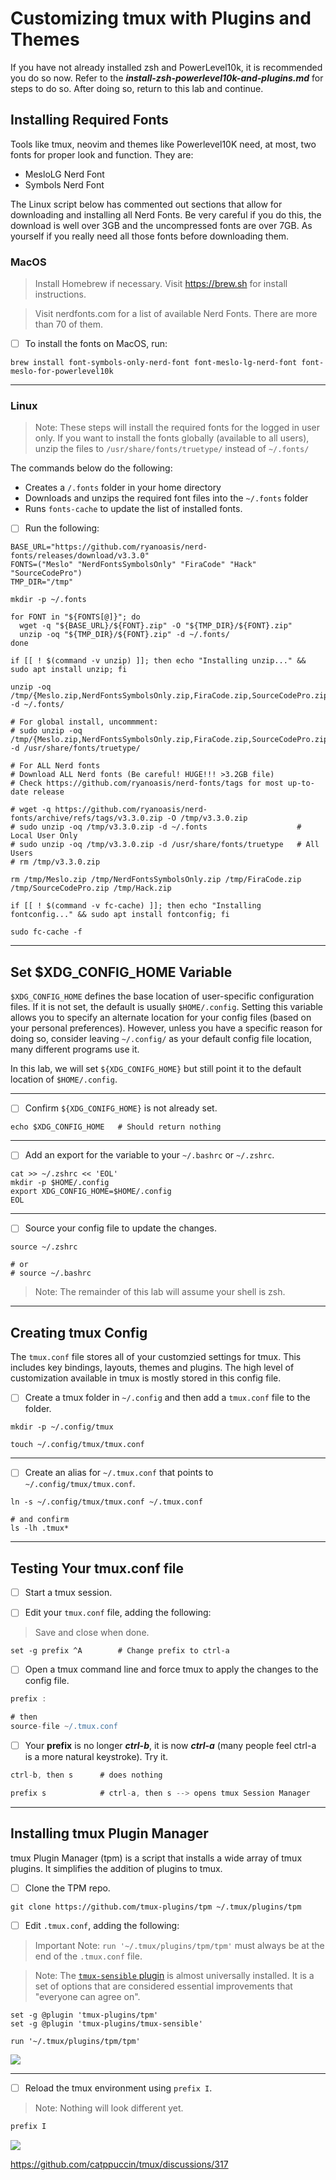# Customizing tmux with Plugins and Themes

If you have not already installed zsh and PowerLevel10k, it is recommended you do so now.  Refer to the ***install-zsh-powerlevel10k-and-plugins.md*** for steps to do so.  After doing so, return to this lab and continue.

## Installing Required Fonts

Tools like tmux, neovim and themes like Powerlevel10K need, at most, two fonts for proper look and function.  They are:

* MesloLG Nerd Font
* Symbols Nerd Font

The Linux script below has commented out sections that allow for downloading and installing all Nerd Fonts.  Be very careful if you do this, the download is well over 3GB and the uncompressed fonts are over 7GB.  As yourself if you really need all those fonts before downloading them.


### MacOS

> Install Homebrew if necessary.  Visit https://brew.sh for install instructions.

> Visit nerdfonts.com for a list of available Nerd Fonts.  There are more than 70 of them.

- [ ] To install the fonts on MacOS, run:

```shell
brew install font-symbols-only-nerd-font font-meslo-lg-nerd-font font-meslo-for-powerlevel10k
```

***

### Linux

> Note: These steps will install the required fonts for the logged in user only.  If you want to install the fonts globally (available to all users), unzip the files to `/usr/share/fonts/truetype/` instead of `~/.fonts/`

The commands below do the following:
* Creates a `/.fonts` folder in your home directory
* Downloads and unzips the required font files into the `~/.fonts` folder
* Runs `fonts-cache` to update the list of installed fonts.

- [ ] Run the following:

```shell
BASE_URL="https://github.com/ryanoasis/nerd-fonts/releases/download/v3.3.0"
FONTS=("Meslo" "NerdFontsSymbolsOnly" "FiraCode" "Hack" "SourceCodePro")
TMP_DIR="/tmp"

mkdir -p ~/.fonts

for FONT in "${FONTS[@]}"; do
  wget -q "${BASE_URL}/${FONT}.zip" -O "${TMP_DIR}/${FONT}.zip"
  unzip -oq "${TMP_DIR}/${FONT}.zip" -d ~/.fonts/
done

if [[ ! $(command -v unzip) ]]; then echo "Installing unzip..." && sudo apt install unzip; fi

unzip -oq /tmp/{Meslo.zip,NerdFontsSymbolsOnly.zip,FiraCode.zip,SourceCodePro.zip,Hack.zip} -d ~/.fonts/

# For global install, uncommment:
# sudo unzip -oq /tmp/{Meslo.zip,NerdFontsSymbolsOnly.zip,FiraCode.zip,SourceCodePro.zip,Hack.zip} -d /usr/share/fonts/truetype/

# For ALL Nerd fonts
# Download ALL Nerd fonts (Be careful! HUGE!!! >3.2GB file)
# Check https://github.com/ryanoasis/nerd-fonts/tags for most up-to-date release

# wget -q https://github.com/ryanoasis/nerd-fonts/archive/refs/tags/v3.3.0.zip -O /tmp/v3.3.0.zip
# sudo unzip -oq /tmp/v3.3.0.zip -d ~/.fonts                    # Local User Only
# sudo unzip -oq /tmp/v3.3.0.zip -d /usr/share/fonts/truetype   # All Users
# rm /tmp/v3.3.0.zip

rm /tmp/Meslo.zip /tmp/NerdFontsSymbolsOnly.zip /tmp/FiraCode.zip /tmp/SourceCodePro.zip /tmp/Hack.zip

if [[ ! $(command -v fc-cache) ]]; then echo "Installing fontconfig..." && sudo apt install fontconfig; fi

sudo fc-cache -f
```

***

## Set $XDG_CONFIG_HOME Variable

`$XDG_CONFIG_HOME` defines the base location of user-specific configuration files.  If it is not set, the default is usually `$HOME/.config`.  Setting this variable  allows you to specify an alternate location for your config files (based on your personal preferences).  However, unless you have a specific reason for doing so, consider leaving `~/.config/` as your default config file location, many different programs use it.

In this lab, we will set `${XDG_CONIFG_HOME}` but still point it to the default location of `$HOME/.config`.

***

- [ ] Confirm `${XDG_CONIFG_HOME}` is not already set.

```shell
echo $XDG_CONFIG_HOME   # Should return nothing
```

***

- [ ] Add an export for the variable to your `~/.bashrc` or `~/.zshrc`.

```shell
cat >> ~/.zshrc << 'EOL'
mkdir -p $HOME/.config
export XDG_CONFIG_HOME=$HOME/.config
EOL
```

***

- [ ] Source your config file to update the changes.

```shell
source ~/.zshrc

# or
# source ~/.bashrc
```

> Note: The remainder of this lab will assume your shell is zsh.

***

## Creating tmux Config

The `tmux.conf` file stores all of your customzied settings for tmux.  This includes key bindings, layouts, themes and plugins.  The high level of customization available in tmux is mostly stored in this config file.

- [ ] Create a tmux folder in `~/.config` and then add a `tmux.conf` file to the folder.

```shell
mkdir -p ~/.config/tmux

touch ~/.config/tmux/tmux.conf
```

***

- [ ] Create an alias for `~/.tmux.conf` that points to `~/.config/tmux/tmux.conf`.

```shell
ln -s ~/.config/tmux/tmux.conf ~/.tmux.conf

# and confirm
ls -lh .tmux*
```

***

## Testing Your tmux.conf file

- [ ] Start a tmux session.

- [ ] Edit your `tmux.conf` file, adding the following:

> Save and close when done.

```shell
set -g prefix ^A        # Change prefix to ctrl-a
```

- [ ] Open a tmux command line and force tmux to apply the changes to the config file.

```groovy
prefix :

# then
source-file ~/.tmux.conf
```

- [ ] Your **prefix** is no longer ***ctrl-b***, it is now ***ctrl-a*** (many people feel ctrl-a is a more natural keystroke).  Try it.

```groovy
ctrl-b, then s      # does nothing

prefix s            # ctrl-a, then s --> opens tmux Session Manager
```

***

## Installing tmux Plugin Manager

tmux Plugin Manager (tpm) is a script that installs a wide array of tmux plugins.  It simplifies the addition of plugins to tmux.

- [ ] Clone the TPM repo.

```shell
git clone https://github.com/tmux-plugins/tpm ~/.tmux/plugins/tpm
```

- [ ] Edit `.tmux.conf`, adding the following:

> Important Note: `run '~/.tmux/plugins/tpm/tpm'` must always be at the end of the `.tmux.conf` file.

> Note: The [`tmux-sensible` plugin](https://github.com/tmux-plugins/tmux-sensible) is almost universally installed.  It is a set of options that are considered essential improvements that "everyone can agree on".

```shell
set -g @plugin 'tmux-plugins/tpm'
set -g @plugin 'tmux-plugins/tmux-sensible'

run '~/.tmux/plugins/tpm/tpm'
```

<img src=assets/tmux-config-file-tpm.png>

***

- [ ] Reload the tmux environment using `prefix I`.

> Note: Nothing will look different yet.

```groovy
prefix I
```

<img src=assets/tmux-reload-tmux-config.png>

https://github.com/catppuccin/tmux/discussions/317

